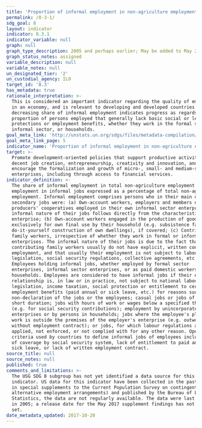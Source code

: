 ```yaml
---
title: 'Proportion of informal employment in non-agriculture employment, by sex'
permalink: /8-3-1/
sdg_goal: 8
layout: indicator
indicator: 8.3.1
indicator_variable: null
graph: null
graph_type_description: 2005 and perhaps earlier; May be added to May 2017 CPS
graph_status_notes: assigned
variable_description: null
variable_notes: null
un_designated_tier: '2'
un_custodial_agency: ILO
target_id: '8.3'
has_metadata: true
rationale_interpretation: >-
  This is considered an important indicator regarding the quality of employment
  in an economy, and is relevant to developing and developed countries alike. A
  decreasing share of informal employment indicates progress as regards the
  proportion of persons employed that generally lack basic social or legal
  protections or employment benefits, whether they work in the formal sector,
  informal sector, or households.
goal_meta_link: 'http://unstats.un.org/sdgs/files/metadata-compilation/Metadata-Goal-8.pdf'
goal_meta_link_page: 5
indicator_name: 'Proportion of informal employment in non-agriculture employment, by sex'
target: >-
  Promote development-oriented policies that support productive activities,
  decent job creation, entrepreneurship, creativity and innovation, and
  encourage the formalization and growth of micro-, small- and medium-sized
  enterprises, including through access to financial services.
indicator_definition: >-
  The share of informal employment in total non-agriculture employment refers to
  employment in informal jobs expressed as a percentage of total non-agriculture
  employment. Informal employment comprises persons who in their main or
  secondary jobs were: (a) Own-account workers, employers and members of
  producers' cooperatives employed in their own informal sector enterprises. The
  informal nature of their jobs follows directly from the characteristics of the
  enterprise; (b) Own-account workers engaged in the production of goods
  exclusively for own final use by their household (e.g. subsistence farming or
  do-it-yourself construction of own dwellings), if covered; (c) Contributing
  family workers, irrespective of whether they work in formal or informal sector
  enterprises. The informal nature of their jobs is due to the fact that
  contributing family workers usually do not have explicit, written contracts of
  employment, and that usually their employment is not subject to labour
  legislation, social security regulations, collective agreements, etc.; (e)
  Employees holding informal jobs, whether employed by formal sector
  enterprises, informal sector enterprises, or as paid domestic workers by
  households. Employees are considered to have informal jobs if their employment
  relationship is, in law or in practice, not subject to national labour
  legislation, income taxation, social protection or entitlement to certain
  employment benefits (paid annual or sick leave, etc.) for reasons such as:
  non-declaration of the jobs or the employees; casual jobs or jobs of a limited
  short duration; jobs with hours of work or wages below a specified threshold
  (e.g. for social security contributions); employment by unincorporated
  enterprises or by persons in households; jobs where the employee's place of
  work is outside the premises of the employer's enterprise (e.g. outworkers
  without employment contract); or jobs, for which labour regulations are not
  applied, not enforced, or not complied with for any other reason. Operational
  criteria used by countries to define informal jobs of employees include lack
  of coverage by social security system, lack of entitlement to paid annual or
  sick leave, or lack of written employment contract.
source_title: null
source_notes: null
published: true
comments_and_limitations: >-
  The USG SDG 8 subgroup has not yet identified a data source for this
  indicator. US data for this indicator have been collected in the past(such as
  in special supplements to the Current Population Survey on contingent and
  alternative employment arrangements) and published by the Bureau of Labor
  Statistics, the data are not regularly available. The data were last published
  in 2005; a release date for the May 2017 supplement findings has not yet been
  set.
date_metadata_updated: 2017-10-20
---
```

